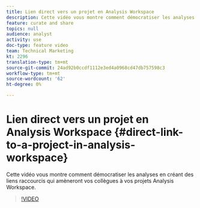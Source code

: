 ```yaml
---
title: Lien direct vers un projet en Analysis Workspace
description: Cette vidéo vous montre comment démocratiser les analyses en créant des liens raccourcis qui amèneront vos collègues à vos projets Analysis Workspace.
feature: curate and share
topics: null
audience: analyst
activity: use
doc-type: feature video
team: Technical Marketing
kt: 2296
translation-type: tm+mt
source-git-commit: 24ad92b0ccdf1112e3ed4a0968cd47db757598c3
workflow-type: tm+mt
source-wordcount: '62'
ht-degree: 0%

---
```



# Lien direct vers un projet en Analysis Workspace {#direct-link-to-a-project-in-analysis-workspace}

Cette vidéo vous montre comment démocratiser les analyses en créant des liens raccourcis qui amèneront vos collègues à vos projets Analysis Workspace.

>[!VIDEO](https://video.tv.adobe.com/v/24710/?quality=12)
